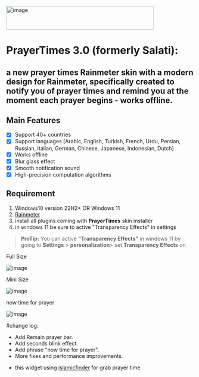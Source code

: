 <img width="396" height="63" alt="image" src="https://github.com/user-attachments/assets/5ab6a6a5-ae91-47d5-b08f-959141eb5ba1" />

# PrayerTimes 3.0 (formerly Salati):
## a new prayer times Rainmeter skin with a modern design for Rainmeter, specifically created to notify you of prayer times and remind you at the moment each prayer begins - works offline. 

## Main Features

 - [x] Support 40+ countries
 - [x] Support languages [Arabic, English, Turkish, French, Urdu, Persian, Russian, Italian, German, Chinese, Japanese, Indonesian, Dutch]
 - [x] Works offline
 - [x] Blur glass effect
 - [x] Smooth notification sound
 - [x] High-precision computation algorithms

## Requirement 

 

 1. Windows10 version 22H2+ OR Windows 11
 2. [Rainmeter](https://www.rainmeter.net/) 
 3. install all plugins coming with **PrayerTimes** skin installer
 4. in windows 11 be sure to active "Transparency Effects" in settings 

> **ProTip:** You can active **"Transparency Effects"** in windows 11 by going to **Settings** > **personalization**> set **Transparency Effects** on


Full Size

![image](https://github.com/user-attachments/assets/70f8369f-7b16-401c-b42f-ef1f0bf30aac)



Mini Size

![image](https://github.com/user-attachments/assets/5ee83f34-5ef8-4ff0-97de-878e70386604)

now time for prayer

![image](https://github.com/user-attachments/assets/0d07f904-9cb7-4a50-9986-8e605ac4b395)

#change log:
- Add Remain prayer bar.
- Add seconds blink effect.
- Add phrase "now time for prayer".
- More fixes and performance improvements.

* this widget using [islamicfinder](https://www.islamicfinder.org/widgets/#prayertimeswidget) for grab prayer time 
